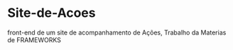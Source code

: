 # Site-de-Acoes
front-end de um site de acompanhamento de Ações, Trabalho da Materias de FRAMEWORKS 
